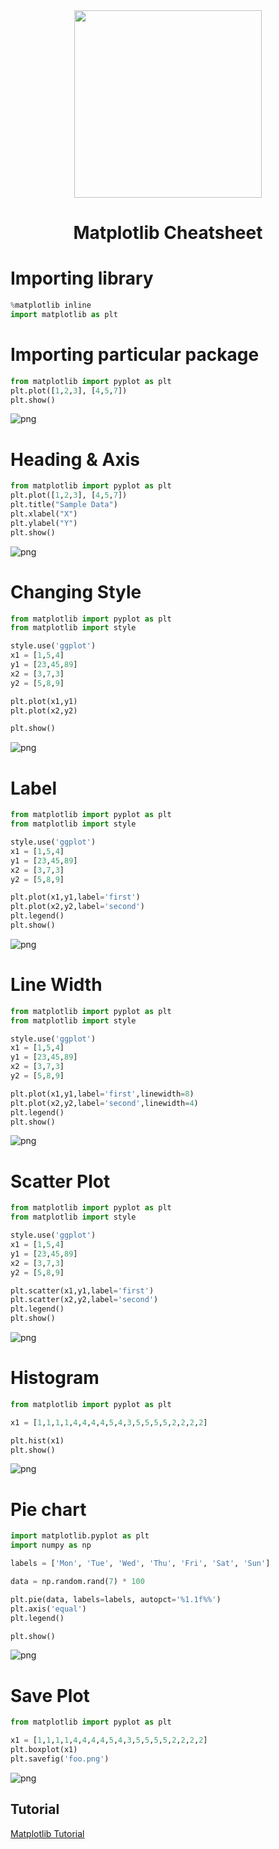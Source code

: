<div align="center">
  <img src="https://github.com/matplotlib/matplotlib/blob/main/doc/_static/matplotlib-icon.svg" width="300px"/>
</div>
<h1 align="center">Matplotlib Cheatsheet</h1>

# Importing library


```python
%matplotlib inline
import matplotlib as plt
```

# Importing particular package


```python
from matplotlib import pyplot as plt
plt.plot([1,2,3], [4,5,7])
plt.show()
```


    
![png](https://github.com/ksalokya/matplotlib/blob/main/assets/output_3_0.png)
    


# Heading & Axis


```python
from matplotlib import pyplot as plt
plt.plot([1,2,3], [4,5,7])
plt.title("Sample Data")
plt.xlabel("X")
plt.ylabel("Y")
plt.show()
```


    
![png](https://github.com/ksalokya/matplotlib/blob/main/assets/output_5_0.png)
    


# Changing Style


```python
from matplotlib import pyplot as plt
from matplotlib import style

style.use('ggplot')
x1 = [1,5,4]
y1 = [23,45,89]
x2 = [3,7,3]
y2 = [5,8,9]

plt.plot(x1,y1)
plt.plot(x2,y2)

plt.show()
```


    
![png](https://github.com/ksalokya/matplotlib/blob/main/assets/output_7_0.png)
    


# Label


```python
from matplotlib import pyplot as plt
from matplotlib import style

style.use('ggplot')
x1 = [1,5,4]
y1 = [23,45,89]
x2 = [3,7,3]
y2 = [5,8,9]

plt.plot(x1,y1,label='first')
plt.plot(x2,y2,label='second')
plt.legend()
plt.show()
```


    
![png](https://github.com/ksalokya/matplotlib/blob/main/assets/output_9_0.png)
    


# Line Width


```python
from matplotlib import pyplot as plt
from matplotlib import style

style.use('ggplot')
x1 = [1,5,4]
y1 = [23,45,89]
x2 = [3,7,3]
y2 = [5,8,9]

plt.plot(x1,y1,label='first',linewidth=8)
plt.plot(x2,y2,label='second',linewidth=4)
plt.legend()
plt.show()
```


    
![png](https://github.com/ksalokya/matplotlib/blob/main/assets/output_11_0.png)
    


# Scatter Plot


```python
from matplotlib import pyplot as plt
from matplotlib import style

style.use('ggplot')
x1 = [1,5,4]
y1 = [23,45,89]
x2 = [3,7,3]
y2 = [5,8,9]

plt.scatter(x1,y1,label='first')
plt.scatter(x2,y2,label='second')
plt.legend()
plt.show()
```


    
![png](https://github.com/ksalokya/matplotlib/blob/main/assets/output_13_0.png)
    


# Histogram


```python
from matplotlib import pyplot as plt

x1 = [1,1,1,1,4,4,4,4,5,4,3,5,5,5,5,2,2,2,2]

plt.hist(x1)
plt.show()
```


    
![png](https://github.com/ksalokya/matplotlib/blob/main/assets/output_15_0.png)
    


# Pie chart


```python
import matplotlib.pyplot as plt
import numpy as np

labels = ['Mon', 'Tue', 'Wed', 'Thu', 'Fri', 'Sat', 'Sun']

data = np.random.rand(7) * 100

plt.pie(data, labels=labels, autopct='%1.1f%%')
plt.axis('equal')
plt.legend()

plt.show()
```


    
![png](https://github.com/ksalokya/matplotlib/blob/main/assets/output_17_0.png)
    


# Save Plot


```python
from matplotlib import pyplot as plt

x1 = [1,1,1,1,4,4,4,4,5,4,3,5,5,5,5,2,2,2,2]
plt.boxplot(x1)
plt.savefig('foo.png')
```


    
![png](https://github.com/ksalokya/matplotlib/blob/main/assets/output_19_0.png)
    

## Tutorial
[Matplotlib Tutorial](https://youtu.be/VFsRLjSc8GA)
